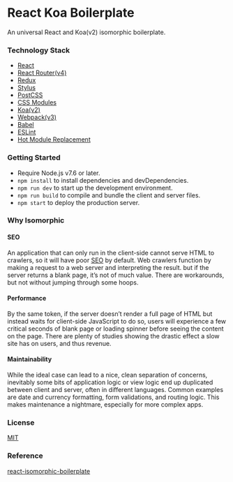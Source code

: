# React Koa Boilerplate

An universal React and Koa(v2) isomorphic boilerplate.

### Technology Stack
- [React](https://github.com/facebook/react)
- [React Router(v4)](https://github.com/ReactTraining/react-router)
- [Redux](https://github.com/reactjs/redux)
- [Stylus](https://github.com/stylus/stylus)
- [PostCSS](https://github.com/postcss/postcss)
- [CSS Modules](https://github.com/css-modules/css-modules)
- [Koa(v2)](https://github.com/koajs/koa)
- [Webpack(v3)](https://github.com/webpack/webpack)
- [Babel](https://github.com/babel/babel)
- [ESLint](https://github.com/eslint/eslint)
- [Hot Module Replacement](https://webpack.github.io/docs/hot-module-replacement.html)

### Getting Started
- Require Node.js v7.6 or later.
- `npm install` to install dependencies and devDependencies.
- `npm run dev` to start up the development environment.
- `npm run build` to compile and bundle the client and server files.
- `npm start` to deploy the production server.

### Why Isomorphic
#### SEO
An application that can only run in the client-side cannot serve HTML to crawlers, so it will have poor [SEO](https://en.wikipedia.org/wiki/Search_engine_optimization) by default. Web crawlers function by making a request to a web server and interpreting the result. but if the server returns a blank page, it’s not of much value. There are workarounds, but not without jumping through some hoops.

#### Performance
By the same token, if the server doesn’t render a full page of HTML but instead waits for client-side JavaScript to do so, users will experience a few critical seconds of blank page or loading spinner before seeing the content on the page. There are plenty of studies showing the drastic effect a slow site has on users, and thus revenue.

#### Maintainability
While the ideal case can lead to a nice, clean separation of concerns, inevitably some bits of application logic or view logic end up duplicated between client and server, often in different languages. Common examples are date and currency formatting, form validations, and routing logic. This makes maintenance a nightmare, especially for more complex apps.

### License

[MIT](https://github.com/zhangist/react-koa-boilerplate/blob/master/LICENSE)

### Reference
[react-isomorphic-boilerplate](https://github.com/chikara-chan/react-isomorphic-boilerplate/blob/master/LICENSE)
